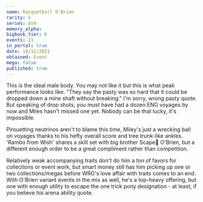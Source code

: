 ```yaml
---
name: Racquetball O'Brien
rarity: 5
series: ds9
memory_alpha:
bigbook_tier: 6
events: 21
in_portal: true
date: 18/11/2021
obtained: Event
mega: false
published: true
---
```


This is the ideal male body. You may not like it but this is what peak performance looks like. "They say the pasty was so hard that it could be dropped down a mine shaft without breaking." I'm sorry, wrong pasty quote. But speaking of drop shots, you must have had a dozen ENG voyages by now and Miles hasn't missed one yet. Nobody can be that lucky, it's impossible.

Pirouetting neutrinos aren't to blame this time, Miley's just a wrecking ball on voyages thanks to his hefty overall score and tree trunk-like ankles. 'Rambo from Wish' shares a skill set with big brother Scape🐐 O'Brien, but a different enough order to be a great compliment rather than competition.

Relatively weak accompanying traits don't do him a ton of favors for collections or event work, but smart money still has him picking up one or two collections/megas before WRG's love affair with traits comes to an end. With O'Brien variant events in the mix as well, he's a top-heavy offering, but one with enough utility to escape the one trick pony designation - at least, if you believe his arena ability quote.
